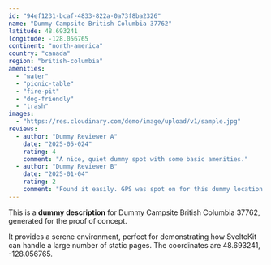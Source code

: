 ```yaml
---
id: "94ef1231-bcaf-4833-822a-0a73f8ba2326"
name: "Dummy Campsite British Columbia 37762"
latitude: 48.693241
longitude: -128.056765
continent: "north-america"
country: "canada"
region: "british-columbia"
amenities:
  - "water"
  - "picnic-table"
  - "fire-pit"
  - "dog-friendly"
  - "trash"
images:
  - "https://res.cloudinary.com/demo/image/upload/v1/sample.jpg"
reviews:
  - author: "Dummy Reviewer A"
    date: "2025-05-024"
    rating: 4
    comment: "A nice, quiet dummy spot with some basic amenities."
  - author: "Dummy Reviewer B"
    date: "2025-01-04"
    rating: 2
    comment: "Found it easily. GPS was spot on for this dummy location."
---
```


This is a **dummy description** for Dummy Campsite British Columbia 37762, generated for the proof of concept.

It provides a serene environment, perfect for demonstrating how SvelteKit can handle a large number of static pages. The coordinates are 48.693241, -128.056765.

